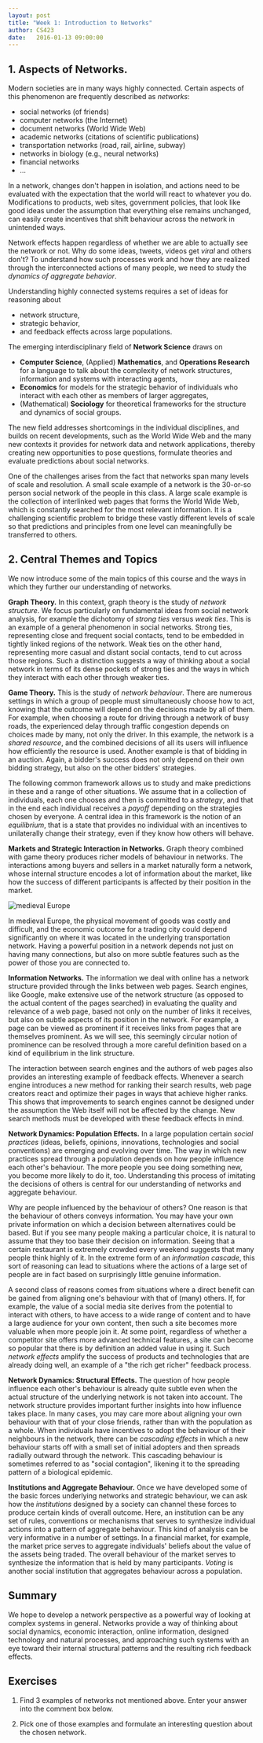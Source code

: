 ```yaml
---
layout: post
title: "Week 1: Introduction to Networks"
author: CS423
date:   2016-01-13 09:00:00
---
```


## 1. Aspects of Networks.

Modern societies are in many ways highly connected.  Certain aspects of this
phenomenon are frequently described as _networks_:

* social networks (of friends)
* computer networks (the Internet)
* document networks (World Wide Web)
* academic networks (citations of scientific publications)
* transportation networks (road, rail, airline, subway)
* networks in biology (e.g., neural networks)
* financial networks
* ...

In a network, changes don't happen in isolation, and actions need to
be evaluated with the expectation that the world will react to whatever
you do.  Modifications to products, web sites, government policies,
that look like good ideas under the assumption that everything else
remains unchanged, can easily create incentives that shift behaviour
across the network in unintended ways.

Network effects happen regardless of whether we are able to actually
see the network or not.  Why do some ideas, tweets, videos get _viral_
and others don't?  To understand how such processes work and how they
are realized through the interconnected actions of many people, we
need to study the _dynamics of aggregate behavior_.

Understanding highly connected systems requires a set of ideas for reasoning about

* network structure,
* strategic behavior,
* and feedback effects across large populations.

The emerging interdisciplinary field of __Network Science__ draws on

* __Computer Science__, (Applied) __Mathematics__, and __Operations
Research__ for a language to talk about the complexity of network
structures, information and systems with interacting agents,
* __Economics__ for models for the strategic behavior of individuals
who interact with each other as members of larger aggregates,
* (Mathematical) __Sociology__ for theoretical frameworks for
the structure and dynamics of social groups.

The new field addresses shortcomings in the individual disciplines,
and builds on recent developments, such as the World Wide Web and the
many new contexts it provides for network data and network
applications,  thereby creating new opportunities to pose questions,
formulate theories and evaluate predictions about social networks.

One of the challenges arises from the fact that networks span many
levels of scale and resolution.  A small scale example of a network is
the 30-or-so person social network of the people in this class.  A
large scale example is the collection of interlinked web pages that
forms the World Wide Web, which is constantly searched for the most
relevant information.  It is a challenging scientific problem to
bridge these vastly different levels of scale so that predictions and
principles from one level can meaningfully be transferred to others.

## 2. Central Themes and Topics

We now introduce some of the main topics of this course
and the ways in which they further our understanding of networks.

__Graph Theory.__ In this context, graph theory is the study of
_network structure_.  We focus particularly on fundamental ideas from
social network analysis, for example the dichotomy of _strong ties_
versus _weak ties_.  This is an example of a general phenomenon in
social networks.  Strong ties, representing close and frequent social
contacts, tend to be embedded in tightly linked regions of the
network.  Weak ties on the other hand, representing more casual and
distant social contacts, tend to cut across those regions.  Such a
distinction suggests a way of thinking about a social network in terms
of its dense pockets of strong ties and the ways in which they
interact with each other through weaker ties.

<!--
![A communications network][hplabs]
-->

__Game Theory.__ This is the study of _network behaviour_.  There are
numerous settings in which a group of people must simultaneously
choose how to act, knowing that the outcome will depend on the
decisions made by all of them.  For example, when choosing a route for
driving through a network of busy roads, the experienced delay through
traffic congestion depends on choices made by many, not only the
driver.  In this example, the network is a _shared resource_,
and the combined decisions of all its users will influence how efficiently
the resource is used.
Another example is that of bidding in an auction.  Again, a bidder's
success does not only depend on their own bidding strategy, but also
on the other bidders' strategies.

The following common framework allows us to study and make predictions
in these and a range of other situations.  We assume that in a
collection of individuals, each one chooses and then is committed to a
_strategy_, and that in the end each individual receives a _payoff_
depending on the strategies chosen by everyone.  A central idea in
this framework is the notion of an _equilibrium_, that is a state that
provides no individual with an incentives to unilaterally change their
strategy, even if they know how others will behave.

__Markets and Strategic Interaction in Networks.__ Graph theory
combined with game theory produces richer models of behaviour in
networks.  The interactions among buyers and sellers in a market
naturally form a network, whose internal structure encodes a lot of
information about the market, like how the success of different
participants is affected by their position in the market.

![medieval Europe][europ]

In medieval Europe, the physical movement of goods was costly and
difficult, and the economic outcome for a trading city could depend
significantly on where it was located in the underlying
transportation network.  Having a powerful position in a network
depends not just on having many connections, but also on more subtle
features such as the power of those you are connected to.

__Information Networks.__ The information we deal with online has a
network structure provided through the links between web pages.
Search engines, like Google, make extensive use of the network
structure (as opposed to the actual content of the pages searched) in
evaluating the quality and relevance of a web page, based not only on
the number of links it receives, but also on subtle aspects of its
position in the network.  For example, a page can be viewed as
prominent if it receives links from pages that are themselves
prominent.  As we will see, this seemingly circular notion of
prominence can be resolved through a more careful definition based on
a kind of equilibrium in the link structure.

The interaction between search engines and the authors of web pages
also provides an interesting example of feedback effects.  Whenever a
search engine introduces a new method for ranking their search
results, web page creators react and optimize their pages in ways that
achieve higher ranks.  This shows that improvements to search engines
cannot be designed under the assumption the Web itself will not be
affected by the change.  New search methods must be developed with
these feedback effects in mind.

__Network Dynamics: Population Effects.__ In a large population
certain _social practices_ (ideas, beliefs, opinions, innovations,
technologies and social conventions) are emerging and evolving over
time.  The way in which new practices spread through a population
depends on how people influence each other's behaviour.  The more
people you see doing something new, you become more likely to do it,
too.  Understanding this process of imitating the decisions of others
is central for our understanding of networks and aggregate behaviour.

Why are people influenced by the behaviour of others?  One reason is
that the behaviour of others conveys information.  You may have your
own private information on which a decision between alternatives could
be based.  But if you see many people making a particular choice, it
is natural to assume that they too base their decision on information.
Seeing that a certain restaurant is extremely crowded every weekend
suggests that many people think highly of it.  In the extreme form of
an _information cascade_, this sort of reasoning can lead to
situations where the actions of a large set of people are in fact
based on surprisingly little genuine information.

A second class of reasons comes from situations where a direct benefit
can be gained from aligning one's behaviour with that of (many)
others.  If, for example, the value of a social media site derives
from the potential to interact with others, to have access to a wide
range of content and to have a large audience for your own content,
then such a site becomes more valuable when more people join it.  At
some point, regardless of whether a competitor site offers more
advanced technical features, a site can become so popular that there
is by definition an added value in using it.  Such _network effects_
amplify the success of products and technologies that are already
doing well, an example of a "the rich get richer" feedback process.

__Network Dynamics: Structural Effects.__ The question of how people
influence each other's behaviour is already quite subtle even when the
actual structure of the underlying network is not taken into account.
The network structure provides important further insights into how
influence takes place. In many cases, you may care more about aligning
your own behaviour with that of your close friends, rather than with
the population as a whole.  When individuals have incentives to adopt
the behaviour of their neighbours in the network, there can be
_cascading effects_ in which a new behaviour starts off with a small
set of initial adopters and then spreads radially outward through the
network.  This cascading behaviour is sometimes referred to as "social
contagion", likening it to the spreading pattern of a biological
epidemic.

__Institutions and Aggregate Behaviour.__ Once we have developed some
of the basic forces underlying networks and strategic behaviour, we
can ask how the _institutions_ designed by a society can channel these
forces to produce certain kinds of overall outcome.  Here, an
institution can be any set of rules, conventions or mechanisms that
serves to synthesize individual actions into a pattern of aggregate
behaviour.  This kind of analysis can be very informative in a number
of settings.  In a financial market, for example, the market price
serves to aggregate individuals' beliefs about the value of the assets
being traded.  The overall behaviour of the market serves to
synthesize the information that is held by many participants.
_Voting_ is another social institution that aggregates behaviour
across a population.

## Summary

We hope to develop a network perspective as a powerful way of looking
at complex systems in general.  Networks provide a way of thinking
about social dynamics, economic interaction, online information,
designed technology and natural processes, and approaching such
systems with an eye toward their internal structural patterns and the
resulting rich feedback effects.

## Exercises

1. Find 3 examples of networks not mentioned above.  Enter your answer
into the comment box below.

2. Pick one of those examples and formulate an interesting question
about the chosen network.

[hplabs]: http://www-personal.umich.edu/~ladamic/img/hplabsemailhierarchy.jpg  "HPLABS"

[europ]: http://upload.wikimedia.org/wikipedia/commons/e/e1/Late_Medieval_Trade_Routes.jpg "medieval trade routes"